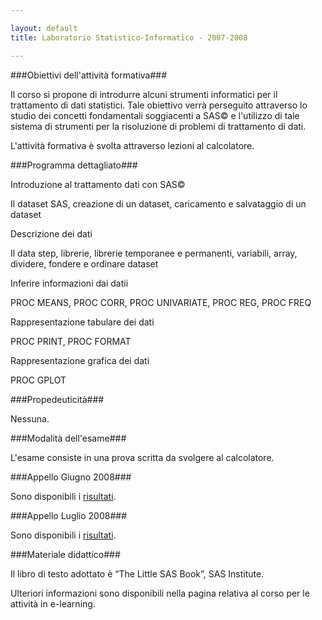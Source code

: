 ```yaml
--- 

layout: default
title: Laboratorio Statistico-Informatico - 2007-2008

---
```


###<a id="obiettivi_dell_attivita_formativa" name="obiettivi_dell_attivita_formativa">Obiettivi dell'attività formativa</a>###



Il corso si propone di introdurre alcuni strumenti informatici per il  trattamento di dati statistici. Tale obiettivo verrà perseguito  attraverso lo studio dei concetti fondamentali soggiacenti a SAS© e  l'utilizzo di tale sistema di strumenti per la risoluzione di problemi  di trattamento di dati.

L'attività formativa è svolta attraverso lezioni al calcolatore.



###<a id="programma_dettagliato" name="programma_dettagliato">Programma dettagliato</a>###



Introduzione al trattamento dati con SAS©

Il dataset SAS, creazione di un dataset, caricamento e salvataggio di un dataset

Descrizione dei dati

Il data step, librerie, librerie temporanee e permanenti, variabili, array, dividere, fondere e ordinare dataset

Inferire informazioni dai datii

PROC MEANS, PROC CORR, PROC UNIVARIATE, PROC REG, PROC FREQ

Rappresentazione tabulare dei dati

PROC PRINT, PROC FORMAT

Rappresentazione grafica dei dati

PROC GPLOT



###<a id="propedeuticita" name="propedeuticita">Propedeuticità</a>###



Nessuna.



###<a id="modalita_dell_esame" name="modalita_dell_esame">Modalità dell'esame</a>###



L'esame consiste in una prova scritta da svolgere al calcolatore.



###<a id="appello_giugno_2008" name="appello_giugno_2008">Appello Giugno 2008</a>###



Sono disponibili i  <a title="people:gianluca_della_vedova:didattica:laboratorio_statistico-informatico:2007-2008:risultatigiugno" href="http://www.algolab.eu/doku.php/people/gianluca_della_vedova/didattica/laboratorio_statistico-informatico/2007-2008/risultatigiugno">risultati</a>.



###<a id="appello_luglio_2008" name="appello_luglio_2008">Appello Luglio 2008</a>###



Sono disponibili i  <a title="people:gianluca_della_vedova:didattica:laboratorio_statistico-informatico:2007-2008:risultatiluglo" href="http://www.algolab.eu/doku.php/people/gianluca_della_vedova/didattica/laboratorio_statistico-informatico/2007-2008/risultatiluglo">risultati</a>.



###<a id="materiale_didattico" name="materiale_didattico">Materiale didattico</a>###



Il libro di testo adottato è “The Little SAS Book”, SAS Institute.

Ulteriori informazioni sono disponibili nella pagina relativa al corso per le attività in e-learning.


